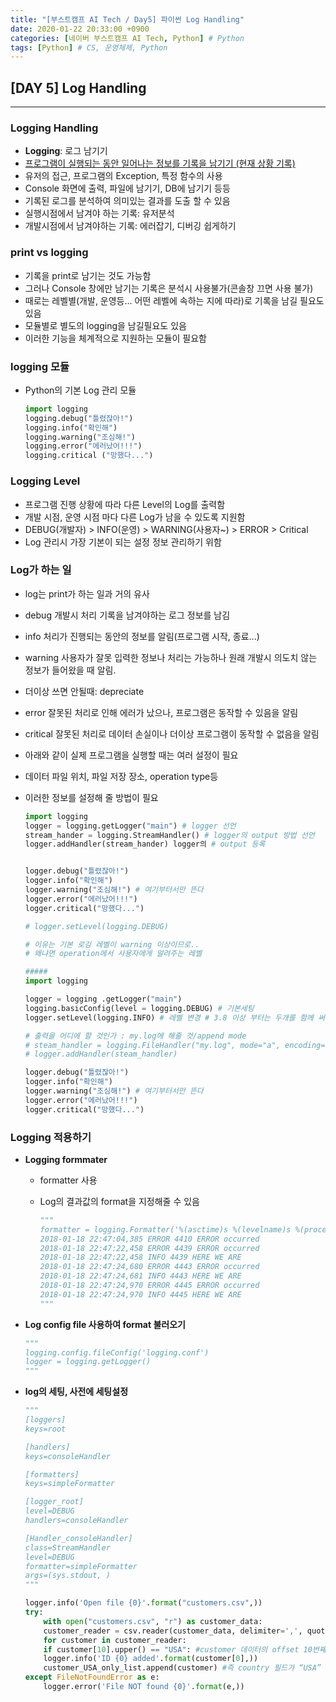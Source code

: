 ```yaml
---
title: "[부스트캠프 AI Tech / Day5] 파이썬 Log Handling"
date: 2020-01-22 20:33:00 +0900
categories: [네이버 부스트캠프 AI Tech, Python] # Python
tags: [Python] # CS, 운영체제, Python
---
```



## **[DAY 5] Log Handling**

---

### **Logging Handling**

- **Logging**: 로그 남기기
- <u>프로그램이 실행되는 동안 일어나는 정보를 기록을 남기기 (현재 상황 기록)</u>
- 유저의 접근, 프로그램의 Exception, 특정 함수의 사용
- Console 화면에 출력, 파일에 남기기, DB에 남기기 등등
- 기록된 로그를 분석하여 의미있는 결과를 도출 할 수 있음
- 실행시점에서 남겨야 하는 기록: 유저분석
- 개발시점에서 남겨야하는 기록: 에러잡기, 디버깅 쉽게하기

### **print vs logging**

- 기록을 print로 남기는 것도 가능함
- 그러나 Console 창에만 남기는 기록은 분석시 사용불가(콘솔창 끄면 사용 불가)
- 때로는 레벨별(개발, 운영등... 어떤 레벨에 속하는 지에 따라)로 기록을 남길 필요도 있음
- 모듈별로 별도의 logging을 남길필요도 있음
- 이러한 기능을 체계적으로 지원하는 모듈이 필요함

### **logging 모듈**

- Python의 기본 Log 관리 모듈

    ```python
    import logging
    logging.debug("틀렸잖아!")
    logging.info("확인해")
    logging.warning("조심해!")
    logging.error("에러났어!!!")
    logging.critical ("망했다...")
    ```

### **Logging Level**

- 프로그램 진행 상황에 따라 다른 Level의 Log를 출력함
- 개발 시점, 운영 시점 마다 다른 Log가 남을 수 있도록 지원함
- DEBUG(개발자) > INFO(운영) > WARNING(사용자~) > ERROR > Critical
- Log 관리시 가장 기본이 되는 설정 정보 관리하기 위함

### **Log가 하는 일**

- log는 print가 하는 일과 거의 유사
- debug 개발시 처리 기록을 남겨야하는 로그 정보를 남김
- info 처리가 진행되는 동안의 정보를 알림(프로그램 시작, 종료...)
- warning 사용자가 잘못 입력한 정보나 처리는 가능하나 원래 개발시 의도치 않는 정보가 들어왔을 때 알림.
- 더이상 쓰면 안될때: depreciate
- error 잘못된 처리로 인해 에러가 났으나, 프로그램은 동작할 수 있음을 알림
- critical 잘못된 처리로 데이터 손실이나 더이상 프로그램이 동작할 수 없음을 알림
- 아래와 같이 실제 프로그램을 실행할 때는 여러 설정이 필요
- 데이터 파일 위치, 파일 저장 장소, operation type등
- 이러한 정보를 설정해 줄 방법이 필요

    ```python
    import logging
    logger = logging.getLogger("main") # logger 선언
    stream_hander = logging.StreamHandler() # logger의 output 방법 선언
    logger.addHandler(stream_hander) logger의 # output 등록


    logger.debug("틀렸잖아!")
    logger.info("확인해")
    logger.warning("조심해!") # 여기부터서만 뜬다
    logger.error("에러났어!!!")
    logger.critical("망했다...")

    # logger.setLevel(logging.DEBUG)

    # 이유는 기본 로깅 레벨이 warning 이상이므로..
    # 왜냐면 operation에서 사용자에게 알려주는 레벨

    #####
    import logging

    logger = logging .getLogger("main")
    logging.basicConfig(level = logging.DEBUG) # 기본세팅
    logger.setLevel(logging.INFO) # 레벨 변경 # 3.8 이상 부터는 두개를 함께 써야함

    # 출력을 어디에 할 것인가 : my.log에 해줄 것/append mode
    # steam_handler = logging.FileHandler("my.log", mode="a", encoding="utf=8") 
    # logger.addHandler(steam_handler) 

    logger.debug("틀렸잖아!")
    logger.info("확인해")
    logger.warning("조심해!") # 여기부터서만 뜬다
    logger.error("에러났어!!!")
    logger.critical("망했다...")

    ```

### **Logging 적용하기**

- **Logging formmater**
  - formatter 사용
  - Log의 결과값의 format을 지정해줄 수 있음

    ```python
    """
    formatter = logging.Formatter('%(asctime)s %(levelname)s %(process)d %(message)s')
    2018-01-18 22:47:04,385 ERROR 4410 ERROR occurred
    2018-01-18 22:47:22,458 ERROR 4439 ERROR occurred
    2018-01-18 22:47:22,458 INFO 4439 HERE WE ARE
    2018-01-18 22:47:24,680 ERROR 4443 ERROR occurred
    2018-01-18 22:47:24,681 INFO 4443 HERE WE ARE
    2018-01-18 22:47:24,970 ERROR 4445 ERROR occurred
    2018-01-18 22:47:24,970 INFO 4445 HERE WE ARE
    """
    ```

- **Log config file 사용하여 format 불러오기**

    ```python
    """
    logging.config.fileConfig('logging.conf')
    logger = logging.getLogger()
    """
    ```

- **log의 세팅, 사전에 세팅설정**

    ```python
    """
    [loggers]
    keys=root

    [handlers]
    keys=consoleHandler

    [formatters]
    keys=simpleFormatter

    [logger_root]
    level=DEBUG
    handlers=consoleHandler

    [Handler_consoleHandler]
    class=StreamHandler
    level=DEBUG
    formatter=simpleFormatter
    args=(sys.stdout, )
    """
    ```

    ```python
    logger.info('Open file {0}'.format("customers.csv",))
    try:
        with open("customers.csv", "r") as customer_data:
        customer_reader = csv.reader(customer_data, delimiter=',', quotechar='"')
        for customer in customer_reader:
        if customer[10].upper() == "USA": #customer 데이터의 offset 10번째 값
        logger.info('ID {0} added'.format(customer[0],))
        customer_USA_only_list.append(customer) #즉 country 필드가 “USA” 것만
    except FileNotFoundError as e:
        logger.error('File NOT found {0}'.format(e,))
    ```